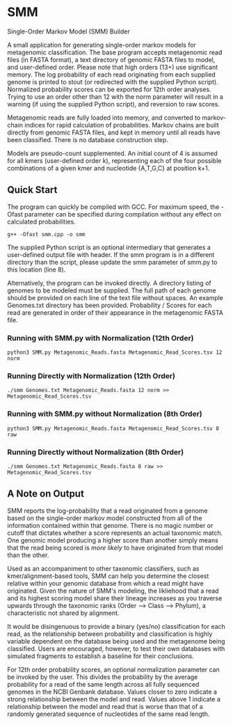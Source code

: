 # SMM
Single-Order Markov Model (SMM) Builder

A small application for generating single-order markov models for metagenomic classification.  The base program accepts metagenomic read files (in FASTA format), a text directory of genomic FASTA files to model, and user-defined order.  Please note that high orders (13+) use significant memory.  The log probability of each read originating from each supplied genome is printed to stout (or redirected with the supplied Python script).  Normalized probability scores can be exported for 12th order analyses.  Trying to use an order other than 12 with the norm parameter will result in a warning (if using the supplied Python script), and reversion to raw scores.

Metagenomic reads are fully loaded into memory, and converted to markov-chain indices for rapid calculation of probabilities. Markov chains are built directly from genomic FASTA files, and kept in memory until all reads have been classified.  There is no database construction step.

Models are pseudo-count supplemented.  An initial count of 4 is assumed for all kmers (user-defined order k), representing each of the four possible combinations of a given kmer and nucleotide {A,T,G,C} at position k+1.

## Quick Start

The program can quickly be compiled with GCC.  For maximum speed, the -Ofast parameter can be specified during compilation without any effect on calculated probabilities.
```
g++ -Ofast smm.cpp -o smm
```
The supplied Python script is an optional intermediary that generates a user-defined output file with header.  If the smm program is in a different directory than the script, please update the smm parameter of smm.py to this location (line 8).

Alternatively, the program can be invoked directly.  A directory listing of genomes to be modeled must be supplied.  The full path of each genome should be provided on each line of the text file without spaces.  An example Genomes.txt directory has been provided.  Probability / Scores for each read are generated in order of their appearance in the metagenomic FASTA file.

### Running with SMM.py with Normalization (12th Order)
```
python3 SMM.py Metagenomic_Reads.fasta Metagenomic_Read_Scores.tsv 12 norm
```
### Running Directly with Normalization (12th Order)
```
./smm Genomes.txt Metagenomic_Reads.fasta 12 norm >> Metagenomic_Read_Scores.tsv
```

### Running with SMM.py without Normalization (8th Order)
```
python3 SMM.py Metagenomic_Reads.fasta Metagenomic_Read_Scores.tsv 8 raw
```
### Running Directly without Normalization (8th Order)
```
./smm Genomes.txt Metagenomic_Reads.fasta 8 raw >> Metagenomic_Read_Scores.tsv
```
## A Note on Output

SMM reports the log-probability that a read originated from a genome based on the single-order markov model constructed from all of the information contained within that genome.  There is no magic number or cutoff that dictates whether a score represents an actual taxonomic match.  One genomic model producing a higher score than another simply means that the read being scored is *more likely* to have originated from that model than the other.

Used as an accompaniment to other taxonomic classifiers, such as kmer/alignment-based tools, SMM can help you determine the closest relative within your genomic database from which a read might have originated.  Given the nature of SMM's modeling, the likliehood that a read and its highest scoring model share their lineage increases as you traverse upwards through the taxonomic ranks (Order --> Class --> Phylum), a characteristic not shared by alignment.

It would be disingenuous to provide a binary (yes/no) classification for each read, as the relationship between probability and classification is highly variable dependent on the database being used and the metagenome being classified.  Users are encouraged, however, to test their own databases with simulated fragments to establish a baseline for their conclusions.

For 12th order probability scores, an optional normalization parameter can be invoked by the user.  This divides the probability by the average probability for a read of the same length across all fully sequenced genomes in the NCBI Genbank database.  Values closer to zero indicate a strong relationship between the model and read.  Values above 1 indicate a relationship between the model and read that is worse than that of a randomly generated sequence of nucleotides of the same read length.
